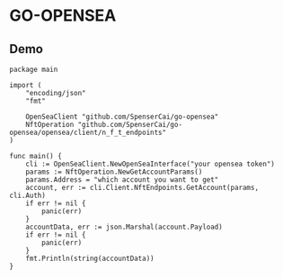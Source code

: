 <!--
 * @Author: SpenserCai
 * @Date: 2024-04-11 11:57:14
 * @version: 
 * @LastEditors: SpenserCai
 * @LastEditTime: 2024-04-11 12:19:38
 * @Description: file content
-->
# GO-OPENSEA

## Demo
```golang
package main

import (
	"encoding/json"
	"fmt"

	OpenSeaClient "github.com/SpenserCai/go-opensea"
	NftOperation "github.com/SpenserCai/go-opensea/opensea/client/n_f_t_endpoints"
)

func main() {
	cli := OpenSeaClient.NewOpenSeaInterface("your opensea token")
	params := NftOperation.NewGetAccountParams()
	params.Address = "which account you want to get"
	account, err := cli.Client.NftEndpoints.GetAccount(params, cli.Auth)
	if err != nil {
		panic(err)
	}
	accountData, err := json.Marshal(account.Payload)
	if err != nil {
		panic(err)
	}
	fmt.Println(string(accountData))
}
```